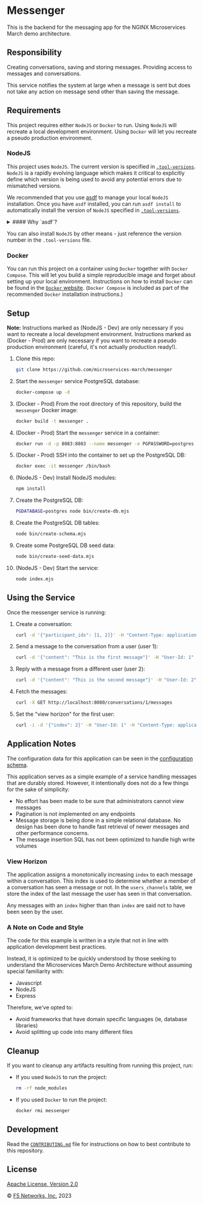 # Messenger

This is the backend for the messaging app for the NGINX Microservices March demo architecture.

## Responsibility

Creating conversations, saving and storing messages. Providing access to messages and conversations.

This service notifies the system at large when a message is sent but does not take any action on message send other than saving the message.

## Requirements

This project requires either `NodeJS` or `Docker` to run. Using `NodeJS` will recreate a local development environment. Using `Docker` will let you recreate a pseudo production environment.

### NodeJS

This project uses `NodeJS`. The current version is specified in [`.tool-versions`](https://github.com/microservices-march/messenger/blob/main/.tool-versions). `NodeJS` is a rapidly evolving language which makes it critical to explicitly define which version is being used to avoid any potential errors due to mismatched versions.

We recommended that you use [asdf](https://asdf-vm.com/guide/getting-started.html) to manage your local `NodeJS` installation. Once you have `asdf` installed, you can run `asdf install` to automatically install the version of `NodeJS` specified in [`.tool-versions`](https://github.com/microservices-march/messenger/blob/main/.tool-versions).

<details>
<summary>
#### Why `asdf`?
</summary>
In a microservices environment, you may have to work on projects that use different versions of a runtime like `NodeJS`, or use a different language altogether!

[asdf](https://asdf-vm.com/guide/getting-started.html) is a single tool that lets you manage multiple versions of different languages in isolation and will automatically install and/or switch to the required runtime/version in any directory that has a `.tool-versions` file.

This is helpful in getting closer to [dev/prod parity](https://12factor.net/dev-prod-parity) in a microservices environment. As you can see in this project, the [GitHub action workflow](https://github.com/microservices-march/messenger/blob/main/.github/workflows/test.yml) uses the same version called out in [`.tool-versions`](https://github.com/microservices-march/messenger/blob/main/.tool-versions) to test the codebase and build a Docker image.

This way, if we use `asdf` we're guaranteed to be developing, testing, and releasing to a consistent version of NodeJS.
</details>

You can also install `NodeJS` by other means - just reference the version number in the `.tool-versions` file.

### Docker

You can run this project on a container using `Docker` together with `Docker Compose`. This will let you build a simple reproducible image and forget about setting up your local environment. Instructions on how to install `Docker` can be found in the [`Docker` website](https://docs.docker.com/get-docker/). (`Docker Compose` is included as part of the recommended `Docker` installation instructions.)

## Setup

**Note:** Instructions marked as (NodeJS - Dev) are only necessary if you want to recreate a local development environment. Instructions marked as (Docker - Prod) are only necessary if you want to recreate a pseudo production environment (careful, it's not actually production ready!).

1. Clone this repo:

    ```bash
    git clone https://github.com/microservices-march/messenger
    ```

2. Start the `messenger` service PostgreSQL database:

    ```bash
    docker-compose up -d
    ```

3. (Docker - Prod) From the root directory of this repository, build the `messenger` Docker image:

    ```bash
    docker build -t messenger .
    ```

4. (Docker - Prod) Start the `messenger` service in a container:

    ```bash
    docker run -d -p 8083:8083 --name messenger -e PGPASSWORD=postgres -e CREATE_DB_NAME=messenger -e PGHOST=messenger-db-1 -e AMQPHOST=rabbitmq -e AMQPPORT=5672 -e PORT=8083 --network mm_2023 messenger
    ```

5. (Docker - Prod) SSH into the container to set up the PostgreSQL DB:

    ```bash
    docker exec -it messenger /bin/bash
    ```

6. (NodeJS - Dev) Install NodeJS modules:

    ```bash
    npm install
    ```

7. Create the PostgreSQL DB:

    ```bash
    PGDATABASE=postgres node bin/create-db.mjs
    ```

8. Create the PostgreSQL DB tables:

    ```bash
    node bin/create-schema.mjs
    ```

9. Create some PostgreSQL DB seed data:

    ```bash
    node bin/create-seed-data.mjs
    ```

10. (NodeJS - Dev) Start the service:

    ```bash
    node index.mjs
    ```

## Using the Service

Once the messenger service is running:

1. Create a conversation:

    ```bash
    curl -d '{"participant_ids": [1, 2]}' -H "Content-Type: application/json" -X POST http://localhost:8083/conversations
    ```

2. Send a message to the conversation from a user (user 1):

    ```bash
    curl -d '{"content": "This is the first message"}' -H "User-Id: 1" -H "Content-Type: application/json" -X POST 'http://localhost:8080/conversations/1/messages'
    ```

3. Reply with a message from a different user (user 2):

    ```bash
    curl -d '{"content": "This is the second message"}' -H "User-Id: 2" -H "Content-Type: application/json" -X POST 'http://localhost:8080/conversations/1/messages'
    ```

4. Fetch the messages:

    ```bash
    curl -X GET http://localhost:8080/conversations/1/messages
    ```

5. Set the "view horizon" for the first user:

    ```bash
    curl -i -d '{"index": 2}' -H "User-Id: 1" -H "Content-Type: application/json" -X POST 'http://localhost:8080/conversations/1/view_horizon'
    ```

## Application Notes

The configuration data for this application can be seen in the [configuration schema](https://github.com/microservices-march/messenger/blob/main/config/config.mjs).

This application serves as a simple example of a service handling messages that are durably stored. However, it intentionally does not do a few things for the sake of simplicity:

* No effort has been made to be sure that administrators cannot view messages
* Pagination is not implemented on any endpoints
* Message storage is being done in a simple relational database.  No design has been done to handle fast retrieval of newer messages and other performance concerns.
* The message insertion SQL has not been optimized to handle high write volumes

### View Horizon

The application assigns a monotonically increasing `index` to each message within a conversation. This index is used to determine whether a member of a conversation has seen a message or not.  In the `users_channels` table, we store the index of the last message the user has seen in that conversation.

Any messages with an `index` higher than than `index` are said not to have been seen by the user.

### A Note on Code and Style

The code for this example is written in a style that not in line with application development best practices.

Instead, it is optimized to be quickly understood by those seeking to understand the Microservices March Demo Architecture without assuming special familiarity with:

* Javascript
* NodeJS
* Express

Therefore, we've opted to:

* Avoid frameworks that have domain specific languages (ie, database libraries)
* Avoid splitting up code into many different files

## Cleanup

If you want to cleanup any artifacts resulting from running this project, run:

* If you used `NodeJS` to run the project:

  ```bash
  rm -rf node_modules
  ```

* If you used `Docker` to run the project:

  ```bash
  docker rmi messenger
  ```

## Development

Read the [`CONTRIBUTING.md`](https://github.com/microservices-march/messenger/blob/main/CONTRIBUTING.md) file for instructions on how to best contribute to this repository.

## License

[Apache License, Version 2.0](https://github.com/microservices-march/messenger/blob/main/LICENSE)

&copy; [F5 Networks, Inc.](https://www.f5.com/) 2023
